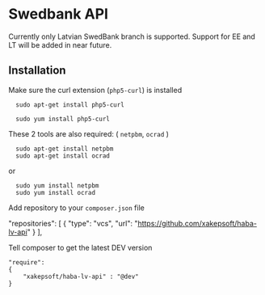 # Swedbank API
Currently only Latvian SwedBank branch is supported. 
Support for EE and LT will be added in near future.

Installation
-------------

Make sure the curl extension (`php5-curl`) is installed

      sudo apt-get install php5-curl
      
      sudo yum install php5-curl


These 2 tools are also required: ( `netpbm`, `ocrad` )

      sudo apt-get install netpbm
      sudo apt-get install ocrad

or

      sudo yum install netpbm
      sudo yum install ocrad



Add repository to your `composer.json` file

   "repositories": [
      { "type": "vcs", "url": "https://github.com/xakepsoft/haba-lv-api" }
   ],

Tell composer to get the latest DEV version

    "require":
    {
        "xakepsoft/haba-lv-api" : "@dev"
    }
